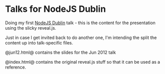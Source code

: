 # Talks for NodeJS Dublin

Doing my first [NodeJS Dublin](http://nodejsdublin.com) talk - this is the content for the presentation using the slicky reveal.js.

Just in case I get invited back to do another one, I'm intending the split the content up into talk-specific files.

@jun12.html@ contains the slides for the Jun 2012 talk

@index.html@ contains the original reveal.js stuff so that it can be used as a reference.